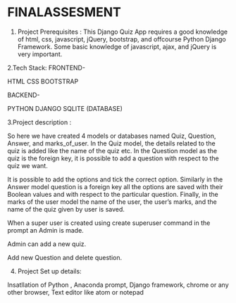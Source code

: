 # FINALASSESMENT

1. Project Prerequisites :
This Django Quiz App requires a good knowledge of html, css, javascript, jQuery, bootstrap, and offcourse Python Django Framework. Some basic knowledge of javascript, ajax, and jQuery is very important.

2.Tech Stack: 
FRONTEND- 

HTML
CSS
BOOTSTRAP

BACKEND-

PYTHON DJANGO
SQLITE (DATABASE)


3.Project description :

So here we have created 4 models or databases named Quiz, Question, Answer, and marks_of_user. In the Quiz model, the details related to the quiz is added like the name of the quiz etc. In the Question model as the quiz is the foreign key, it is possible to add a question with respect to the quiz we want.

It is possible to add the options and tick the correct option. Similarly in the Answer model question is a foreign key all the options are saved with their Boolean values and with respect to the particular question. Finally, in the marks of the user model the name of the user, the user’s marks, and the name of the quiz given by user is saved.

When a super user is created using create superuser command in the prompt an Admin is made.

Admin can add a new quiz.

Add new Question and delete question.


4. Project Set up details:

Insatllation of Python , Anaconda prompt,  Django framework, chrome or any other browser, Text editor like atom or notepad




